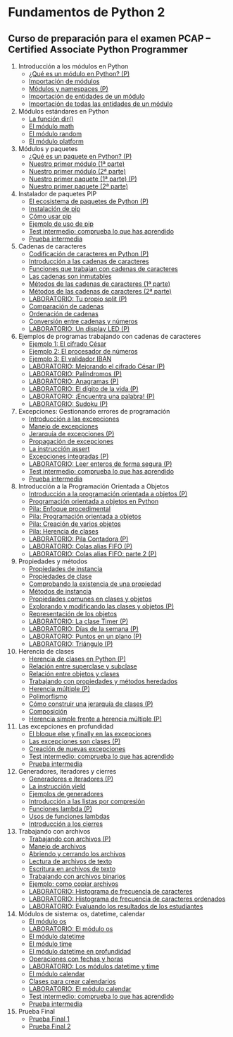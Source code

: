 # Fundamentos de Python 2
## Curso de preparación para el examen PCAP – Certified Associate Python Programmer

1. Introducción a los módulos en Python
    * [¿Qué es un módulo en Python? (P)](contenido/seccion01/clase1.md)
    * [Importación de módulos](contenido/seccion01/clase2.md)
    * [Módulos y namespaces (P)](contenido/seccion01/clase3.md)
    * [Importación de entidades de un módulo](contenido/seccion01/clase4.md)
    * [Importación de todas las entidades de un módulo](contenido/seccion01/clase5.md)
2. Módulos estándares en Python
    * [La función dir()](contenido/seccion02/clase1.md)
    * [El módulo math](contenido/seccion02/clase2.md)
    * [El módulo random](contenido/seccion02/clase3.md)
    * [El módulo platform](contenido/seccion02/clase4.md)
3. Módulos y paquetes
    * [¿Qué es un paquete en Python? (P)](contenido/seccion03/clase1.md)
    * [Nuestro primer módulo (1ª parte)](contenido/seccion03/clase2.md)
    * [Nuestro primer módulo (2ª parte)](contenido/seccion03/clase3.md)
    * [Nuestro primer paquete (1ª parte) (P)](contenido/seccion03/clase4.md) 
    * [Nuestro primer paquete (2ª parte)](contenido/seccion03/clase5.md) 
4. Instalador de paquetes PIP
    * [El ecosistema de paquetes de Python (P)](contenido/seccion04/clase1.md)
    * [Instalación de pip](contenido/seccion04/clase2.md)
    * [Cómo usar pip](contenido/seccion04/clase3.md)
    * [Ejemplo de uso de pip](contenido/seccion04/clase4.md)
    * [Test intermedio: comprueba lo que has aprendido](contenido/seccion04/test.md)
    * [Prueba intermedia](contenido/seccion04/prueba.md)
5. Cadenas de caracteres
    * [Codificación de caracteres en Python (P)](contenido/seccion05/clase1.md)
    * [Introducción a las cadenas de caracteres](contenido/seccion05/clase2.md)
    * [Funciones que trabajan con cadenas de caracteres](contenido/seccion05/clase3.md)
    * [Las cadenas son inmutables](contenido/seccion05/clase4.md)
    * [Métodos de las cadenas de caracteres (1ª parte)](contenido/seccion05/clase5.md)
    * [Métodos de las cadenas de caracteres (2ª parte)](contenido/seccion05/clase6.md)
    * [LABORATORIO: Tu propio split (P)](contenido/seccion05/clase7.md)
    * [Comparación de cadenas](contenido/seccion05/clase8.md)
    * [Ordenación de cadenas](contenido/seccion05/clase9.md)
    * [Conversión entre cadenas y números](contenido/seccion05/clase10.md)
    * [LABORATORIO: Un display LED (P)](contenido/seccion05/clase11.md)
6. Ejemplos de programas trabajando con cadenas de caracteres
    * [Ejemplo 1: El cifrado César](contenido/seccion06/clase1.md)
    * [Ejemplo 2: El procesador de números](contenido/seccion06/clase2.md)
    * [Ejemplo 3: El validador IBAN](contenido/seccion06/clase3.md)
    * [LABORATORIO: Mejorando el cifrado César (P)](contenido/seccion06/clase4.md)
    * [LABORATORIO: Palíndromos (P)](contenido/seccion06/clase5.md)
    * [LABORATORIO: Anagramas (P)](contenido/seccion06/clase6.md)
    * [LABORATORIO: El dígito de la vida (P)](contenido/seccion06/clase7.md)
    * [LABORATORIO: ¡Encuentra una palabra! (P)](contenido/seccion06/clase8.md)
    * [LABORATORIO: Sudoku (P)](contenido/seccion06/clase9.md)
7. Excepciones: Gestionando errores de programación
    * [Introducción a las excepciones](contenido/seccion07/clase1.md)
    * [Manejo de excepciones](contenido/seccion07/clase2.md)
    * [Jerarquía de excepciones (P)](contenido/seccion07/clase3.md)
    * [Propagación de excepciones](contenido/seccion07/clase4.md)
    * [La instrucción assert](contenido/seccion07/clase5.md)
    * [Excepciones integradas (P)](contenido/seccion07/clase6.md)
    * [LABORATORIO: Leer enteros de forma segura (P)](contenido/seccion07/clase7.md)
    * [Test intermedio: comprueba lo que has aprendido](contenido/seccion07/test.md)
    * [Prueba intermedia](contenido/seccion07/prueba.md)
8. Introducción a la Programación Orientada a Objetos
    * [Introducción a la programación orientada a objetos (P)](contenido/seccion08/clase1.md)
    * [Programación orientada a objetos en Python](contenido/seccion08/clase2.md)
    * [Pila: Enfoque procedimental](contenido/seccion08/clase3.md)
    * [Pila: Programación orientada a objetos](contenido/seccion08/clase4.md)
    * [Pila: Creación de varios objetos](contenido/seccion08/clase5.md)
    * [Pila: Herencia de clases](contenido/seccion08/clase6.md)
    * [LABORATORIO: Pila Contadora (P)](contenido/seccion08/clase7.md)
    * [LABORATORIO: Colas alias FIFO (P)](contenido/seccion08/clase8.md)
    * [LABORATORIO: Colas alias FIFO: parte 2 (P)](contenido/seccion08/clase9.md)
9. Propiedades y métodos
    * [Propiedades de instancia](contenido/seccion09/clase1.md)
    * [Propiedades de clase](contenido/seccion09/clase2.md)
    * [Comprobando la existencia de una propiedad](contenido/seccion09/clase3.md)
    * [Métodos de instancia](contenido/seccion09/clase4.md)
    * [Propiedades comunes en clases y objetos](contenido/seccion09/clase5.md)
    * [Explorando y modificando las clases y objetos (P)](contenido/seccion09/clase6.md)
    * [Representación de los objetos](contenido/seccion09/clase7.md)
    * [LABORATORIO: La clase Timer (P)](contenido/seccion09/clase8.md)
    * [LABORATORIO: Días de la semana (P)](contenido/seccion09/clase9.md)
    * [LABORATORIO: Puntos en un plano (P)](contenido/seccion09/clase10.md)
    * [LABORATORIO: Triángulo (P)](contenido/seccion09/clase11.md)
10. Herencia de clases
    * [Herencia de clases en Python (P)](contenido/seccion10/clase1.md)
    * [Relación entre superclase y subclase](contenido/seccion10/clase2.md)
    * [Relación entre objetos y clases](contenido/seccion10/clase3.md)
    * [Trabajando con propiedades y métodos heredados](contenido/seccion10/clase4.md)
    * [Herencia múltiple (P)](contenido/seccion10/clase5.md)
    * [Polimorfismo](contenido/seccion10/clase6.md)
    * [Cómo construir una jerarquía de clases (P)](contenido/seccion10/clase7.md)
    * [Composición](contenido/seccion10/clase8.md)
    * [Herencia simple frente a herencia múltiple (P)](contenido/seccion10/clase9.md)
11. Las excepciones en profundidad
    * [El bloque else y finally en las excepciones](contenido/seccion11/clase1.md)
    * [Las excepciones son clases (P)](contenido/seccion11/clase2.md)
    * [Creación de nuevas excepciones](contenido/seccion11/clase3.md)
    * [Test intermedio: comprueba lo que has aprendido](contenido/seccion11/test.md)
    * [Prueba intermedia](contenido/seccion11/prueba.md)
12. Generadores, iteradores y cierres
    * [Generadores e iteradores (P)](contenido/seccion12/clase1.md)
    * [La instrucción yield](contenido/seccion12/clase2.md)
    * [Ejemplos de generadores](contenido/seccion12/clase3.md)
    * [Introducción a las listas por compresión](contenido/seccion12/clase4.md)
    * [Funciones lambda (P)](contenido/seccion12/clase5.md)
    * [Usos de funciones lambdas](contenido/seccion12/clase6.md)
    * [Introducción a los cierres](contenido/seccion12/clase7.md)
13. Trabajando con archivos
    * [Trabajando con archivos (P)](contenido/seccion13/clase1.md)
    * [Manejo de archivos](contenido/seccion13/clase2.md)
    * [Abriendo y cerrando los archivos](contenido/seccion13/clase3.md)
    * [Lectura de archivos de texto](contenido/seccion13/clase4.md)
    * [Escritura en archivos de texto](contenido/seccion13/clase5.md)
    * [Trabajando con archivos binarios](contenido/seccion13/clase6.md)
    * [Ejemplo: como copiar archivos](contenido/seccion13/clase7.md)
    * [LABORATORIO: Histograma de frecuencia de caracteres](contenido/seccion13/clase8.md)
    * [LABORATORIO: Histograma de frecuencia de caracteres ordenados](contenido/seccion13/clase9.md)
    * [LABORATORIO: Evaluando los resultados de los estudiantes](contenido/seccion13/clase10.md)
14. Módulos de sistema: os, datetime, calendar
    * [El módulo os](contenido/seccion14/clase1.md)
    * [LABORATORIO: El módulo os](contenido/seccion14/clase2.md)
    * [El módulo datetime](contenido/seccion14/clase3.md)
    * [El módulo time](contenido/seccion14/clase4.md)
    * [El módulo datetime en profundidad](contenido/seccion14/clase5.md)
    * [Operaciones con fechas y horas](contenido/seccion14/clase6.md)
    * [LABORATORIO: Los módulos datetime y time](contenido/seccion14/clase7.md)
    * [El módulo calendar](contenido/seccion14/clase8.md)
    * [Clases para crear calendarios](contenido/seccion14/clase9.md)
    * [LABORATORIO: El módulo calendar](contenido/seccion14/clase10.md)
    * [Test intermedio: comprueba lo que has aprendido](contenido/seccion14/test.md)
    * [Prueba intermedia](contenido/seccion14/prueba.md)
15. Prueba Final
    * [Prueba Final 1](contenido/seccion15/prueba1.md)
    * [Prueba Final 2](contenido/seccion15/prueba2.md)

